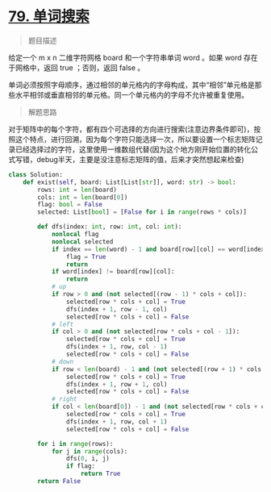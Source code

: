 # [79. 单词搜索](https://leetcode.cn/problems/word-search/)

> 题目描述

给定一个 m x n 二维字符网格 board 和一个字符串单词 word 。如果 word 存在于网格中，返回 true ；否则，返回 false 。

单词必须按照字母顺序，通过相邻的单元格内的字母构成，其中“相邻”单元格是那些水平相邻或垂直相邻的单元格。同一个单元格内的字母不允许被重复使用。

> 解题思路

对于矩阵中的每个字符，都有四个可选择的方向进行搜索(注意边界条件即可)，按照这个特点，进行回溯，因为每个字符只能选择一次，所以要设置一个标志矩阵记录已经选择过的字符，这里使用一维数组代替(因为这个地方刚开始位置的转化公式写错，debug半天，主要是没注意标志矩阵的值，后来才突然想起来检查)

```python
class Solution:
    def exist(self, board: List[List[str]], word: str) -> bool:
        rows: int = len(board)
        cols: int = len(board[0])
        flag: bool = False
        selected: List[bool] = [False for i in range(rows * cols)]

        def dfs(index: int, row: int, col: int):
            nonlocal flag
            nonlocal selected
            if index == len(word) - 1 and board[row][col] == word[index]:
                flag = True
                return
            if word[index] != board[row][col]:
                return
            # up
            if row > 0 and (not selected[(row - 1) * cols + col]):
                selected[row * cols + col] = True
                dfs(index + 1, row - 1, col)
                selected[row * cols + col] = False
            # left
            if col > 0 and (not selected[row * cols + col - 1]):
                selected[row * cols + col] = True
                dfs(index + 1, row, col - 1)
                selected[row * cols + col] = False
            # down
            if row < len(board) - 1 and (not selected[(row + 1) * cols + col]):
                selected[row * cols + col] = True
                dfs(index + 1, row + 1, col)
                selected[row * cols + col] = False
            # right
            if col < len(board[0]) - 1 and (not selected[row * cols + col + 1]):
                selected[row * cols + col] = True
                dfs(index + 1, row, col + 1)
                selected[row * cols + col] = False

        for i in range(rows):
            for j in range(cols):
                dfs(0, i, j)
                if flag:
                    return True
        return False
```


